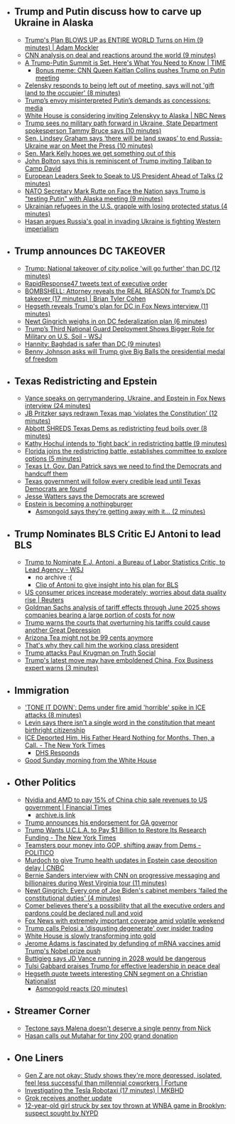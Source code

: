 
  - ## Trump and Putin discuss how to carve up Ukraine in Alaska
    - [Trump's Plan BLOWS UP as ENTIRE WORLD Turns on Him (9 minutes) | Adam Mockler](https://youtu.be/bXnkN1-lvCM?si=UPFzvNoLEMtf7QNN)
    - [CNN analysis on deal and reactions around the world (9 minutes)](https://youtu.be/TPUjipH0v_c?si=J3WRTf4vS5XeADJs)
    - [A Trump-Putin Summit is Set. Here's What You Need to Know | TIME](https://time.com/7308684/trump-putin-alaska-talks-ukraine/)
      - [Bonus meme: CNN Queen Kaitlan Collins pushes Trump on Putin meeting](https://youtube.com/shorts/NPsVNdRIEys?si=ReiXbApnJRbhtMb6)
    - [Zelensky responds to being left out of meeting, says will not 'gift land to the occupier' (8 minutes)](https://youtu.be/nWxKI1Hav_M?si=89qzd5H-AsUD7oQ2)
    - [Trump’s envoy misinterpreted Putin’s demands as concessions: media](https://tvpworld.com/88256509/trumps-envoy-witkoff-misunderstood-putins-territorial-demands-as-concessions-media-report)
    - [White House is considering inviting Zelenskyy to Alaska | NBC News](https://www.nbcnews.com/politics/trump-administration/white-house-considering-inviting-zelenskyy-alaska-rcna224070)
    - [Trump sees no military path forward in Ukraine, State Department spokesperson Tammy Bruce says (10 minutes)](https://youtu.be/e0WrsJ1P-AM?si=hJVdPMgpEnTkuTmq)
    - [Sen. Lindsey Graham says ‘there will be land swaps’ to end Russia-Ukraine war on Meet the Press (10 minutes)](https://youtu.be/KEAaJhWlTpg?si=4XOO5gGFT1zXke_Z)
    - [Sen. Mark Kelly hopes we get something out of this](https://x.com/atrupar/status/1954559751452348573)
    - [John Bolton says this is reminiscent of Trump inviting Taliban to Camp David](https://x.com/Acyn/status/1953993694983700573)
    - [European Leaders Seek to Speak to US President Ahead of Talks (2 minutes)](https://youtu.be/cpx1yMNnhMc?si=wULJZJTW9TBHDpEs)
    - [NATO Secretary Mark Rutte on Face the Nation says Trump is "testing Putin" with Alaska meeting (9 minutes)](https://youtu.be/TPUjipH0v_c?si=J3WRTf4vS5XeADJs)
    - [Ukrainian refugees in the U.S. grapple with losing protected status (4 minutes)](https://youtu.be/YpZUQpZcXog?si=Ebl5dwQE526jH1hL)
    - [Hasan argues Russia's goal in invading Ukraine is fighting Western imperialism](https://www.reddit.com/r/LivestreamFail/comments/1mm0iag/hasan_argues_that_russias_goal_in_invading/)
  - ## Trump announces DC TAKEOVER
    - [Trump: National takeover of city police 'will go further' than DC (12 minutes)](https://youtu.be/GtKroiJbZPk?si=HUNROsax_gJkuBnL)
    - [RapidResponse47 tweets text of executive order](https://x.com/RapidResponse47/status/1954924847517008344)
    - [BOMBSHELL: Attorney reveals the REAL REASON for Trump’s DC takeover (17 minutes) | Brian Tyler Cohen](https://youtu.be/l8YSWvF1FZ8?si=19BgBDFMF3sZUBhs)
    - [Hegseth reveals Trump's plan for DC in Fox News interview (11 minutes)](https://youtu.be/s0eIBKohvOE?si=dC3VOIfr9hfIZPNi)
    - [Newt Gingrich weighs in on DC federalization plan (6 minutes)](https://youtu.be/KrfFOADWRAU?si=kLQ2ACtRL_ML1Iac)
    - [Trump’s Third National Guard Deployment Shows Bigger Role for Military on U.S. Soil - WSJ](https://www.wsj.com/politics/policy/trump-national-guard-dc-military-role-3027c35e)
    - [Hannity: Baghdad is safer than DC (9 minutes)](https://youtu.be/BP2S_dj3Ojw?si=jtStUOQv_Xh1PXJf)
    - [Benny Johnson asks will Trump give Big Balls the presidential medal of freedom](https://x.com/Acyn/status/1955318118030643466)
  - ## Texas Redistricting and Epstein
    - [Vance speaks on gerrymandering, Ukraine, and Epstein in Fox News interview (24 minutes)](https://youtu.be/cA6bhAuQDVk?si=HUL1WZtVXVY99xPb)
    - [JB Pritzker says redrawn Texas map ‘violates the Constitution’ (12 minutes)](https://youtu.be/bPuRlHJFNhY?si=_sueBRAjMAawGati)
    - [Abbott SHREDS Texas Dems as redistricting feud boils over (8 minutes)](https://youtu.be/duJlkapxnNc?si=NZ2JrcR_taAjpzeQ)
    - [Kathy Hochul intends to 'fight back' in redistricting battle (9 minutes)](https://youtu.be/LK7sQ0G42A8?si=TLe3x1HKZgoyngqH)
    - [Florida joins the redistricting battle, establishes committee to explore options (5 minutes)](https://youtu.be/A5ZZJc99UdQ?si=yl4BCIbpTcBXF_Hs)
    - [Texas Lt. Gov. Dan Patrick says we need to find the Democrats and handcuff them](https://x.com/Acyn/status/1953990346637291956)
    - [Texas government will follow every credible lead until Texas Democrats are found](https://x.com/Acyn/status/1954969009822241196)
    - [Jesse Watters says the Democrats are screwed](https://x.com/Acyn/status/1953926702910124317)
    - [Epstein is becoming a nothingburger](https://x.com/ForecasterEnten/status/1954908048184459444)
      - [Asmongold says they're getting away with it... (2 minutes)](https://youtu.be/3kmclmE0xn4?si=MDmWKdGp9ldMhWmI)
  - ## Trump Nominates BLS Critic EJ Antoni to lead BLS
    - [Trump to Nominate E.J. Antoni, a Bureau of Labor Statistics Critic, to Lead Agency - WSJ](https://www.wsj.com/politics/policy/trump-to-nominate-longtime-critic-to-lead-bureau-of-labor-statistics-190e7252)
      - no archive :(
      - [Clip of Antoni to give insight into his plan for BLS](https://x.com/RpsAgainstTrump/status/1955046481854967949)
    - [US consumer prices increase moderately; worries about data quality rise | Reuters](https://www.reuters.com/world/us/us-consumer-prices-increase-moderately-worries-about-data-quality-rise-2025-08-12/)
    - [Goldman Sachs analysis of tariff effects through June 2025 shows companies bearing a large portion of costs for now](https://x.com/AstorAaron/status/1954606605406011779)
    - [Trump warns the courts that overturning his tariffs could cause another Great Depression](https://x.com/TrumpTruthOnX/status/1953829039632003512)
    - [Arizona Tea might not be 99 cents anymore](https://x.com/scottlincicome/status/1954577907306668416)
    - [That's why they call him the working class president](https://x.com/Acyn/status/1953995358365003868)
    - [Trump attacks Paul Krugman on Truth Social](https://x.com/TrumpDailyPosts/status/1954773405963637161)
    - [Trump's latest move may have emboldened China, Fox Business expert warns (3 minutes)](https://youtu.be/OXuXhYrsJkE?si=woufshSJOBlnISLh)
  - ## Immigration
    - ['TONE IT DOWN': Dems under fire amid 'horrible' spike in ICE attacks (8 minutes)](https://youtu.be/PCHV8qRe6c0?si=8OoFmiKpN7JbmwQX)
    - [Levin says there isn't a single word in the constitution that meant birthright citizenship](https://x.com/Acyn/status/1954335865771332032)
    - [ICE Deported Him. His Father Heard Nothing for Months. Then, a Call. - The New York Times](https://www.nytimes.com/2025/08/09/nyregion/ice-deportation-el-salvador-venezuela.html)
      - [DHS Responds](https://x.com/DHSgov/status/1954547601665110017)
    - [Good Sunday morning from the White House](https://x.com/WhiteHouse/status/1954561808787742880)
  - ## Other Politics
    - [Nvidia and AMD to pay 15% of China chip sale revenues to US government | Financial Times](https://www.ft.com/content/cd1a0729-a8ab-41e1-a4d2-8907f4c01cac)
      - [archive.is link](https://archive.is/MUjhS)
    - [Trump announces his endorsement for GA governor](https://x.com/DrewSav/status/1955055190597316939)
    - [Trump Wants U.C.L.A. to Pay $1 Billion to Restore Its Research Funding - The New York Times](https://www.nytimes.com/2025/08/08/us/trump-ucla-research-funding-deal.html)
    - [Teamsters pour money into GOP, shifting away from Dems - POLITICO](https://www.politico.com/news/2025/08/11/teamsters-donations-00502709)
    - [Murdoch to give Trump health updates in Epstein case deposition delay | CNBC](https://www.cnbc.com/2025/08/05/trump-murdoch-epstein-health-deposition-delay.html)
    - [Bernie Sanders interview with CNN on progressive messaging and billionaires during West Virginia tour (11 minutes)](https://youtu.be/iJ-5uw3xtd8?si=kiUCAqtPM1MsQFFz)
    - [Newt Gingrich: Every one of Joe Biden's cabinet members 'failed the constitutional duties' (4 minutes)](https://youtu.be/0hs8J_KCds4?si=QuC3k1M8_P3ibcW-)
    - [Comer believes there's a possibility that all the executive orders and pardons could be declared null and void](https://x.com/atrupar/status/1954555722571690402)
    - [Fox News with extremely important coverage amid volatile weekend](https://x.com/Acyn/status/1953859599834226719)
    - [Trump calls Pelosi a 'disgusting degenerate' over insider trading](https://x.com/Acyn/status/1954311699252871417)
    - [White House is slowly transforming into gold](https://x.com/Acyn/status/1954568584031510916)
    - [Jerome Adams is fascinated by defunding of mRNA vaccines amid Trump's Nobel prize push](https://x.com/Acyn/status/1954565074787701112)
    - [Buttigieg says JD Vance running in 2028 would be dangerous](https://x.com/CalltoActivism/status/1954675965608837271)
    - [Tulsi Gabbard praises Trump for effective leadership in peace deal](https://x.com/TrumpTruthOnX/status/1954022132058665123)
    - [Hegseth quote tweets interesting CNN segment on a Christian Nationalist](https://x.com/PeteHegseth/status/1953626931234054558)
      - [Asmongold reacts (20 minutes)](https://youtu.be/7krLPE-_O54?si=pOWujRaiwD_XHAmz)
  - ## Streamer Corner
    - [Tectone says Malena doesn't deserve a single penny from Nick](https://x.com/Awk20000/status/1954632084691239405)
    - [Hasan calls out Mutahar for tiny 200 grand donation](https://x.com/Awk20000/status/1954424564508975548)
  - ## One Liners
    - [Gen Z are not okay: Study shows they're more depressed, isolated, feel less successful than millennial coworkers | Fortune](https://fortune.com/2025/01/21/gen-z-depressed-isolated-compared-boomers-millennials-metlife-report/)
    - [Investigating the Tesla Robotaxi (17 minutes) | MKBHD](https://youtu.be/We2ZD0-IXPM?si=XvxhjOCruVoqo7Sc)
    - [Grok receives another update](https://x.com/Acyn/status/1955018296178426112)
    - [12-year-old girl struck by sex toy thrown at WNBA game in Brooklyn; suspect sought by NYPD](https://www.nbcnews.com/news/us-news/12-year-old-girl-struck-sex-toy-thrown-wnba-game-brooklyn-suspect-soug-rcna224292)
#